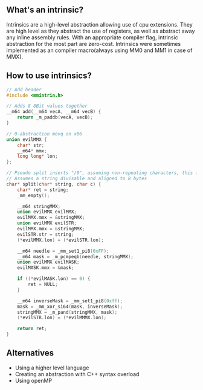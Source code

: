 What's an intrinsic?
--------------------
Intrinsics are a high-level abstraction allowing use of cpu extensions.
They are high level as they abstract the use of registers, as well as abstract away any inline assembly rules.
With an appropriate compiler flag, intrinsic abstraction for the most part are zero-cost.
Intrinsics were sometimes implemented as an compiler macro(always using MM0 and MM1 in case of MMX).

How to use intrinsics?
----------------------
```c
// Add header
#include <mmintrin.h>

// Adds 8 8Bit values together
__m64 add(__m64 vecA, __m64 vecB) {
	return _m_paddb(vecA, vecB); 
}

// 0-abstraction movq on x86
union evilMMX {
	char* str;
	__m64* mmx;
	long long* lon;
};

// Pseudo split inserts "/0", assuming non-repeating characters, this function "splits" the string.
// Assumes a string divisable and aligned to 8 bytes
char* split(char* string, char c) {
	char* ret = string;
	_mm_empty();

	__m64 stringMMX;
	union evilMMX evilMMX;
	evilMMX.mmx = &stringMMX;
	union evilMMX evilSTR;
	evilMMX.mmx = &stringMMX;
	evilSTR.str = string;
	(*evilMMX.lon) = (*evilSTR.lon);

	__m64 needle = _mm_set1_pi8(0xFF);
	__m64 mask = _m_pcmpeqb(needle, stringMMX);
	union evilMMX evilMASK;
	evilMASK.mmx = &mask;

	if ((*evilMASK.lon) == 0) {
		ret = NULL;
	}

	__m64 inverseMask = _mm_set1_pi8(0xff);
	mask = _mm_xor_si64(mask, inverseMask);
	stringMMX = _m_pand(stringMMX, mask);
	(*evilSTR.lon) = (*evilMMMX.lon);

	return ret;
}

```

Alternatives
------------

* Using a higher level language
* Creating an abstraction with C++ syntax overload
* Using openMP